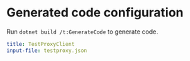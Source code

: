# Generated code configuration

Run `dotnet build /t:GenerateCode` to generate code.

``` yaml
title: TestProxyClient
input-file: testproxy.json
```